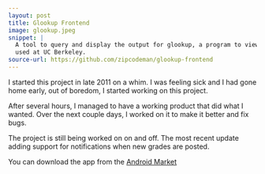 ```yaml
---
layout: post
title: Glookup Frontend
image: glookup.jpeg
snippet: |
  A tool to query and display the output for glookup, a program to view grades 
  used at UC Berkeley.
source-url: https://github.com/zipcodeman/glookup-frontend
---
```

I started this project in late 2011 on a whim. I was feeling sick and I had
gone home early, out of boredom, I started working on this project. 

After several hours, I managed to have a working product that did what I
wanted. Over the next couple days, I worked on it to make it better and fix
bugs. 

The project is still being worked on on and off. The most recent update adding
support for notifications when new grades are posted.

You can download the app from the [Android
Market](https://market.android.com/details?id=zipcodeman.glookup)
